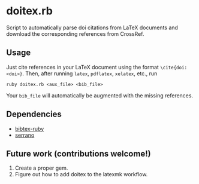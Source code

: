 # doitex.rb

Script to automatically parse doi citations from LaTeX documents and download
the corresponding references from CrossRef.

## Usage

Just cite references in your LaTeX document using the format `\cite{doi:<doi>}`.
Then, after running `latex`, `pdflatex`, `xelatex`, etc., run
```
ruby doitex.rb <aux_file> <bib_file>
```
Your `bib_file` will automatically be augmented with the missing references.

## Dependencies

- [bibtex-ruby](https://github.com/inukshuk/bibtex-ruby])
- [serrano](https://github.com/sckott/serrano)

## Future work (contributions welcome!)

1. Create a proper gem.
2. Figure out how to add doitex to the latexmk workflow.
